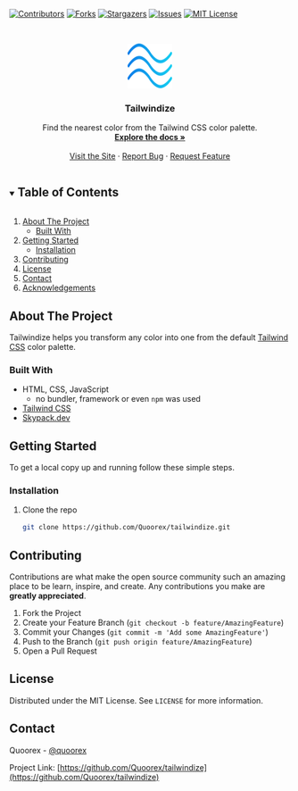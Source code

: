 [![Contributors][contributors-shield]][contributors-url]
[![Forks][forks-shield]][forks-url]
[![Stargazers][stars-shield]][stars-url]
[![Issues][issues-shield]][issues-url]
[![MIT License][license-shield]][license-url]

<!-- PROJECT LOGO -->
<br />
<p align="center">
  <a href="https://github.com/Quoorex/tailwindize">
    <img src="assets/logo.svg" alt="Logo" width="80" height="80">
  </a>

  <h3 align="center">Tailwindize</h3>

  <p align="center">
    Find the nearest color from the Tailwind CSS color palette.
    <br />
    <a href="https://github.com/Quoorex/tailwindize"><strong>Explore the docs »</strong></a>
    <br />
    <br />
    <a href="https://quoorex.com/tailwindize">Visit the Site</a>
    ·
    <a href="https://github.com/Quoorex/tailwindize/issues">Report Bug</a>
    ·
    <a href="https://github.com/Quoorex/tailwindize/issues">Request Feature</a>
  </p>
</p>

<!-- TABLE OF CONTENTS -->
<details open="open">
  <summary><h2 style="display: inline-block">Table of Contents</h2></summary>
  <ol>
    <li>
      <a href="#about-the-project">About The Project</a>
      <ul>
        <li><a href="#built-with">Built With</a></li>
      </ul>
    </li>
    <li>
      <a href="#getting-started">Getting Started</a>
      <ul>
        <li><a href="#installation">Installation</a></li>
      </ul>
    </li>
    <li><a href="#contributing">Contributing</a></li>
    <li><a href="#license">License</a></li>
    <li><a href="#contact">Contact</a></li>
    <li><a href="#acknowledgements">Acknowledgements</a></li>
  </ol>
</details>

<!-- ABOUT THE PROJECT -->

## About The Project

Tailwindize helps you transform any color into one from the default [Tailwind CSS](https://tailwindcss.com) color palette.

### Built With

- HTML, CSS, JavaScript
  - no bundler, framework or even `npm` was used
- [Tailwind CSS](https://tailwindcss.com)
- [Skypack.dev](https://skypack.dev)

<!-- GETTING STARTED -->

## Getting Started

To get a local copy up and running follow these simple steps.

### Installation

1. Clone the repo

   ```sh
   git clone https://github.com/Quoorex/tailwindize.git
   ```

<!-- CONTRIBUTING -->

## Contributing

Contributions are what make the open source community such an amazing place to be learn, inspire, and create. Any contributions you make are **greatly appreciated**.

1. Fork the Project
2. Create your Feature Branch (`git checkout -b feature/AmazingFeature`)
3. Commit your Changes (`git commit -m 'Add some AmazingFeature'`)
4. Push to the Branch (`git push origin feature/AmazingFeature`)
5. Open a Pull Request

<!-- LICENSE -->

## License

Distributed under the MIT License. See `LICENSE` for more information.

<!-- CONTACT -->

## Contact

Quoorex - [@quoorex](https://twitter.com/quoorex)

Project Link: [https://github.com/Quoorex/tailwindize](https://github.com/Quoorex/tailwindize)

<!-- MARKDOWN LINKS & IMAGES -->
<!-- https://www.markdownguide.org/basic-syntax/#reference-style-links -->

[contributors-shield]: https://img.shields.io/github/contributors/Quoorex/tailwindize.svg?style=for-the-badge
[contributors-url]: https://github.com/Quoorex/tailwindize/graphs/contributors
[forks-shield]: https://img.shields.io/github/forks/Quoorex/tailwindize.svg?style=for-the-badge
[forks-url]: https://github.com/Quoorex/tailwindize/network/members
[stars-shield]: https://img.shields.io/github/stars/Quoorex/tailwindize.svg?style=for-the-badge
[stars-url]: https://github.com/Quoorex/tailwindize/stargazers
[issues-shield]: https://img.shields.io/github/issues/Quoorex/tailwindize.svg?style=for-the-badge
[issues-url]: https://github.com/Quoorex/tailwindize/issues
[license-shield]: https://img.shields.io/github/license/Quoorex/tailwindize.svg?style=for-the-badge
[license-url]: https://github.com/Quoorex/tailwindize/blob/master/LICENSE

